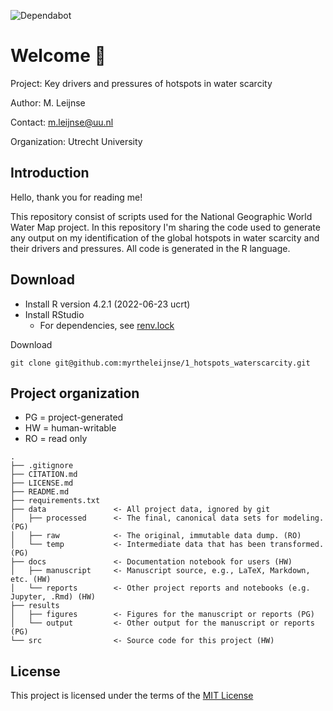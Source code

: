 ![Dependabot](https://img.shields.io/github/languages/code-size/myrtheleijnse/1_hotspots_waterscarcity)

# Welcome :star2:
Project: Key drivers and pressures of hotspots in water scarcity

Author: M. Leijnse

Contact: m.leijnse@uu.nl

Organization: Utrecht University

## Introduction
Hello, thank you for reading me!

This repository consist of scripts used for the National Geographic World Water Map project. 
In this repository I'm sharing the code used to generate any output on my identification of the global hotspots in water scarcity and their drivers and pressures.
All code is generated in the R language.

## Download
- Install R version 4.2.1 (2022-06-23 ucrt)
- Install RStudio 
	- For dependencies, see [renv.lock](https://github.com/myrtheleijnse/1_hotspots_waterscarcity/blob/main/renv.lock)

Download
```
git clone git@github.com:myrtheleijnse/1_hotspots_waterscarcity.git
```

## Project organization
- PG = project-generated
- HW = human-writable
- RO = read only
```
.
├── .gitignore
├── CITATION.md
├── LICENSE.md
├── README.md
├── requirements.txt
├── data               <- All project data, ignored by git
│   ├── processed      <- The final, canonical data sets for modeling. (PG)
│   ├── raw            <- The original, immutable data dump. (RO)
│   └── temp           <- Intermediate data that has been transformed. (PG)
├── docs               <- Documentation notebook for users (HW)
│   ├── manuscript     <- Manuscript source, e.g., LaTeX, Markdown, etc. (HW)
│   └── reports        <- Other project reports and notebooks (e.g. Jupyter, .Rmd) (HW)
├── results
│   ├── figures        <- Figures for the manuscript or reports (PG)
│   └── output         <- Other output for the manuscript or reports (PG)
└── src                <- Source code for this project (HW)

```


## License
This project is licensed under the terms of the [MIT License](/LICENSE.md)
